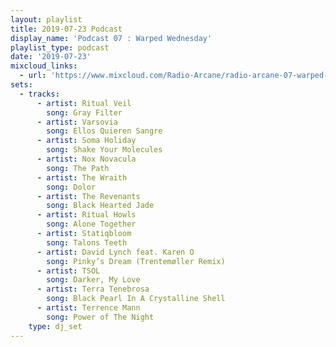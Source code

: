```yaml
---
layout: playlist
title: 2019-07-23 Podcast
display_name: 'Podcast 07 : Warped Wednesday'
playlist_type: podcast
date: '2019-07-23'
mixcloud_links:
  - url: 'https://www.mixcloud.com/Radio-Arcane/radio-arcane-07-warped-wednesday'
sets:
  - tracks:
      - artist: Ritual Veil
        song: Gray Filter
      - artist: Varsovia
        song: Ellos Quieren Sangre
      - artist: Soma Holiday
        song: Shake Your Molecules
      - artist: Nox Novacula
        song: The Path
      - artist: The Wraith
        song: Dolor
      - artist: The Revenants
        song: Black Hearted Jade
      - artist: Ritual Howls
        song: Alone Together
      - artist: Statiqbloom
        song: Talons Teeth
      - artist: David Lynch feat. Karen O
        song: Pinky’s Dream (Trentemøller Remix)
      - artist: TSOL
        song: Darker, My Love
      - artist: Terra Tenebrosa
        song: Black Pearl In A Crystalline Shell
      - artist: Terrence Mann
        song: Power of The Night
    type: dj_set
---
```

